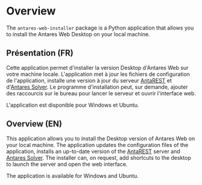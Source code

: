 # Overview

The `antares-web-installer` package is a Python application that allows you to install the Antares Web Desktop on your
local machine.

## Présentation (FR)

Cette application permet d'installer la version Desktop d'Antares Web sur votre machine locale.
L'application met à jour les fichiers de configuration de l'application, installe une version à jour du
serveur [AntaREST](https://github.com/AntaresSimulatorTeam/AntaREST/releases/latest) et
d'[Antares Solver](https://github.com/AntaresSimulatorTeam/Antares_Simulator/releases).
Le programme d'installation peut, sur demande, ajouter des raccourcis sur le bureau pour lancer le serveur et ouvrir
l'interface web.

L'application est disponible pour Windows et Ubuntu.

## Overview (EN)

This application allows you to install the Desktop version of Antares Web on your local machine.
The application updates the configuration files of the application, installs an up-to-date version of
the [AntaREST](https://github.com/AntaresSimulatorTeam/AntaREST/releases/latest) server
and [Antares Solver](https://github.com/AntaresSimulatorTeam/Antares_Simulator/releases).
The installer can, on request, add shortcuts to the desktop to launch the server and open the web interface.

The application is available for Windows and Ubuntu.
